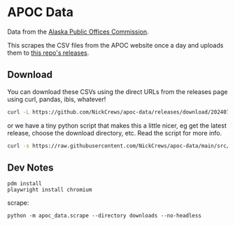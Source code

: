 # APOC Data

Data from the [Alaska Public Offices Commission](https://aws.state.ak.us/ApocReports/Campaign/).

This scrapes the CSV files from the APOC website once a day and uploads them to
[this repo's releases](https://github.com/NickCrews/apoc-data/releases).

## Download

You can download these CSVs using the direct URLs from the releases page
using curl, pandas, ibis, whatever!

```bash
curl -L https://github.com/NickCrews/apoc-data/releases/download/20240716-025636/candidate_registration.csv > candidate_registration.csv
```

or we have a tiny python script that makes this a little nicer, eg get the latest
release, choose the download directory, etc. Read the script for more info.

```bash
curl -s https://raw.githubusercontent.com/NickCrews/apoc-data/main/src/apoc_data/download.py | python - --release latest
```

## Dev Notes

```shell
pdm install
playwright install chromium
```

scrape:

```shell
python -m apoc_data.scrape --directory downloads --no-headless
```